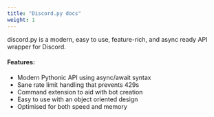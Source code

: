 ```yaml
---
title: "Discord.py docs"
weight: 1
---
```


discord.py is a modern, easy to use, feature-rich, and async ready API wrapper for Discord.

#### Features:

- Modern Pythonic API using async/await syntax
- Sane rate limit handling that prevents 429s
- Command extension to aid with bot creation
- Easy to use with an object oriented design
- Optimised for both speed and memory
